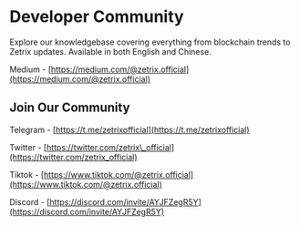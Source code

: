 # Developer Community

Explore our knowledgebase covering everything from blockchain trends to Zetrix updates. Available in both English and Chinese.

Medium - [https://medium.com/@zetrix.official](https://medium.com/@zetrix.official)

## Join Our Community

Telegram - [https://t.me/zetrixofficial](https://t.me/zetrixofficial)

Twitter - [https://twitter.com/zetrix\_official](https://twitter.com/zetrix_official)

Tiktok - [https://www.tiktok.com/@zetrix.official](https://www.tiktok.com/@zetrix.official)

Discord - [https://discord.com/invite/AYJFZegR5Y](https://discord.com/invite/AYJFZegR5Y)
